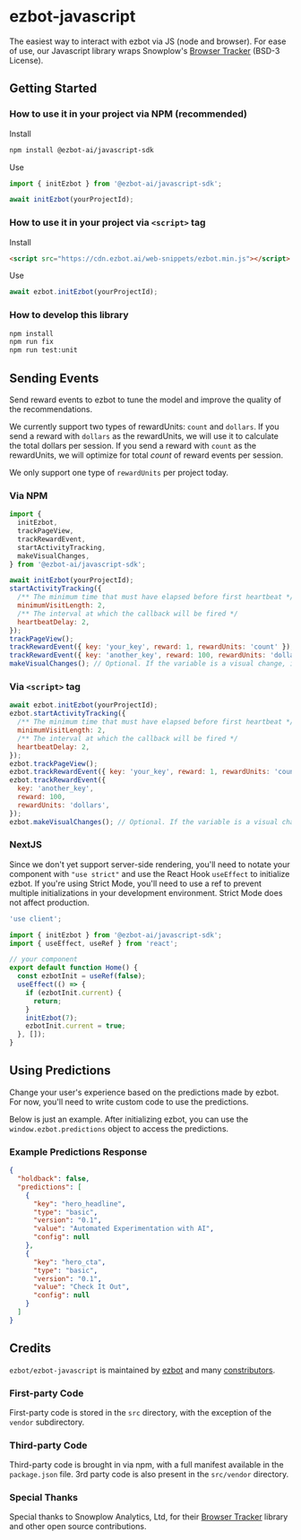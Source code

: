 # ezbot-javascript

The easiest way to interact with ezbot via JS (node and browser). For ease of use, our Javascript library wraps Snowplow's [Browser Tracker](https://www.npmjs.com/package/@snowplow/browser-tracker) (BSD-3 License).

## Getting Started

### How to use it in your project via NPM (recommended)

Install

```bash
npm install @ezbot-ai/javascript-sdk
```

Use

```js
import { initEzbot } from '@ezbot-ai/javascript-sdk';

await initEzbot(yourProjectId);
```

### How to use it in your project via `<script>` tag

Install

```html
<script src="https://cdn.ezbot.ai/web-snippets/ezbot.min.js"></script>
```

Use

```js
await ezbot.initEzbot(yourProjectId);
```

### How to develop this library

```bash
npm install
npm run fix
npm run test:unit
```

## Sending Events

Send reward events to ezbot to tune the model and improve the quality of the recommendations.

We currently support two types of rewardUnits: `count` and `dollars`. If you send a reward with `dollars` as the rewardUnits, we will use it to calculate the total dollars per session. If you send a reward with `count` as the rewardUnits, we will optimize for total _count_ of reward events per session.

We only support one type of `rewardUnits` per project today.

### Via NPM

```js
import {
  initEzbot,
  trackPageView,
  trackRewardEvent,
  startActivityTracking,
  makeVisualChanges,
} from '@ezbot-ai/javascript-sdk';

await initEzbot(yourProjectId);
startActivityTracking({
  /** The minimum time that must have elapsed before first heartbeat */
  minimumVisitLength: 2,
  /** The interval at which the callback will be fired */
  heartbeatDelay: 2,
});
trackPageView();
trackRewardEvent({ key: 'your_key', reward: 1, rewardUnits: 'count' });
trackRewardEvent({ key: 'another_key', reward: 100, rewardUnits: 'dollars' });
makeVisualChanges(); // Optional. If the variable is a visual change, it will be applied.
```

### Via `<script>` tag

```js
await ezbot.initEzbot(yourProjectId);
ezbot.startActivityTracking({
  /** The minimum time that must have elapsed before first heartbeat */
  minimumVisitLength: 2,
  /** The interval at which the callback will be fired */
  heartbeatDelay: 2,
});
ezbot.trackPageView();
ezbot.trackRewardEvent({ key: 'your_key', reward: 1, rewardUnits: 'count' });
ezbot.trackRewardEvent({
  key: 'another_key',
  reward: 100,
  rewardUnits: 'dollars',
});
ezbot.makeVisualChanges(); // Optional. If the variable is a visual change, it will be applied.
```

### NextJS

Since we don't yet support server-side rendering, you'll need to notate your component with `"use strict"` and use the React Hook `useEffect` to initialize ezbot. If you're using Strict Mode, you'll need to use a ref to prevent multiple initializations in your development environment. Strict Mode does not affect production.

```js
'use client';

import { initEzbot } from '@ezbot-ai/javascript-sdk';
import { useEffect, useRef } from 'react';

// your component
export default function Home() {
  const ezbotInit = useRef(false);
  useEffect(() => {
    if (ezbotInit.current) {
      return;
    }
    initEzbot(7);
    ezbotInit.current = true;
  }, []);
}
```

## Using Predictions

Change your user's experience based on the predictions made by ezbot. For now, you'll need to write custom code to use the predictions.

Below is just an example. After initializing ezbot, you can use the `window.ezbot.predictions` object to access the predictions.

### Example Predictions Response

```json
{
  "holdback": false,
  "predictions": [
    {
      "key": "hero_headline",
      "type": "basic",
      "version": "0.1",
      "value": "Automated Experimentation with AI",
      "config": null
    },
    {
      "key": "hero_cta",
      "type": "basic",
      "version": "0.1",
      "value": "Check It Out",
      "config": null
    }
  ]
}
```

## Credits

`ezbot/ezbot-javascript` is maintained by [ezbot](ezbot.ai) and many [constributors](https://github.com/ezbot/ezbot-javascript/graphs/contributors).

### First-party Code

First-party code is stored in the `src` directory, with the exception of the `vendor` subdirectory.

### Third-party Code

Third-party code is brought in via npm, with a full manifest available in the `package.json` file. 3rd party code is also present in the `src/vendor` directory. 

### Special Thanks

Special thanks to Snowplow Analytics, Ltd, for their [Browser Tracker](https://www.npmjs.com/package/@snowplow/browser-tracker) library and other open source contributions.
